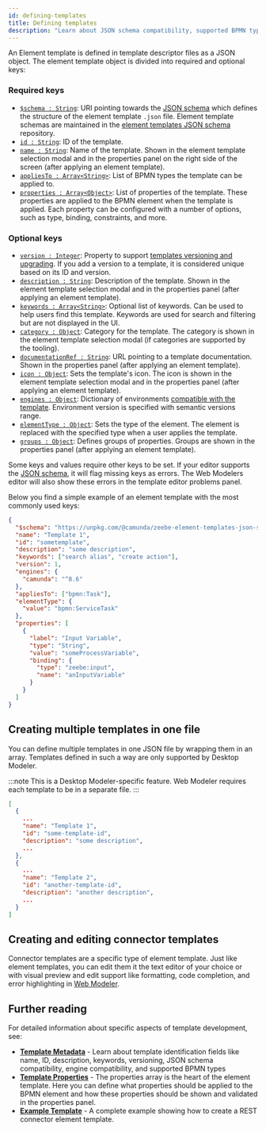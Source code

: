 ```yaml
---
id: defining-templates
title: Defining templates
description: "Learn about JSON schema compatibility, supported BPMN types, defining template properties, and more."
---
```


An Element template is defined in template descriptor files as a JSON object.
The element template object is divided into required and optional keys:

### Required keys

- [`$schema : String`](./template-metadata.md#validation-schema): URI pointing towards the [JSON schema](https://json-schema.org/) which defines the structure of the element template `.json` file. Element template schemas are maintained in the [element templates JSON schema](https://github.com/camunda/element-templates-json-schema) repository.
- [`id : String`](./template-metadata.md#identification-id-and-version): ID of the template.
- [`name : String`](./template-metadata.md#discoverability-name-description-keywords-icon-documentationref-and-category): Name of the template. Shown in the element template selection modal and in the properties panel on the right side of the screen (after applying an element template).
- [`appliesTo : Array<String>`](./template-metadata.md#supported-bpmn-types-appliesto-and-elementtype): List of BPMN types the template can be applied to.
- [`properties : Array<Object>`](./template-properties.md): List of properties of the template. These properties are applied to the BPMN element when the template is applied. Each property can be configured with a number of options, such as type, binding, constraints, and more.

### Optional keys

- [`version : Integer`](./template-metadata.md#identification-id-and-version): Property to support [templates versioning and upgrading](./template-metadata.md#template-versioning). If you add a version to a template, it is considered unique based on its ID and version.
- [`description : String`](./template-metadata.md#discoverability-name-description-keywords-icon-documentationref-and-category): Description of the template. Shown in the element template selection modal and in the properties panel (after applying an element template).
- [`keywords : Array<String>`](./template-metadata.md#discoverability-name-description-keywords-icon-documentationref-and-category): Optional list of keywords. Can be used to help users find this template. Keywords are used for search and filtering but are not displayed in the UI.
- [`category : Object`](./template-metadata.md#discoverability-name-description-keywords-icon-documentationref-and-category): Category for the template. The category is shown in the element template selection modal (if categories are supported by the tooling).
- [`documentationRef : String`](./template-metadata.md#discoverability-name-description-keywords-icon-documentationref-and-category): URL pointing to a template documentation. Shown in the properties panel (after applying an element template).
- [`icon : Object`](./template-metadata.md#discoverability-name-description-keywords-icon-documentationref-and-category): Sets the template's icon. The icon is shown in the element template selection modal and in the properties panel (after applying an element template).
- [`engines : Object`](./template-metadata.md#engine-compatibility-engines): Dictionary of environments [compatible with the template](./template-metadata.md#template-compatibility). Environment version is specified with semantic versions range.
- [`elementType : Object`](./template-metadata.md#supported-bpmn-types-appliesto-and-elementtype): Sets the type of the element. The element is replaced with the specified type when a user applies the template.
- [`groups : Object`](./template-metadata.md#grouping-properties-groups): Defines groups of properties. Groups are shown in the properties panel (after applying an element template).

Some keys and values require other keys to be set. If your editor supports the [JSON schema](https://json-schema.org/), it will flag missing keys as errors.
The Web Modelers editor will also show these errors in the template editor problems panel.

Below you find a simple example of an element template with the most commonly used keys:

```json
{
  "$schema": "https://unpkg.com/@camunda/zeebe-element-templates-json-schema/resources/schema.json",
  "name": "Template 1",
  "id": "sometemplate",
  "description": "some description",
  "keywords": ["search alias", "create action"],
  "version": 1,
  "engines": {
    "camunda": "^8.6"
  },
  "appliesTo": ["bpmn:Task"],
  "elementType": {
    "value": "bpmn:ServiceTask"
  },
  "properties": [
    {
      "label": "Input Variable",
      "type": "String",
      "value": "someProcessVariable",
      "binding": {
        "type": "zeebe:input",
        "name": "anInputVariable"
      }
    }
  ]
}
```

## Creating multiple templates in one file

You can define multiple templates in one JSON file by wrapping them in an array. Templates defined in such a way are only supported by Desktop Modeler.

:::note
This is a Desktop Modeler-specific feature. Web Modeler requires each template to be in a separate file.
:::

```json
[
  {
    ...
    "name": "Template 1",
    "id": "some-template-id",
    "description": "some description",
    ...
  },
  {
    ...
    "name": "Template 2",
    "id": "another-template-id",
    "description": "another description",
    ...
  }
]
```

## Creating and editing connector templates

Connector templates are a specific type of element template. Just like element templates, you can edit them it the text editor of your choice
or with visual preview and edit support like formatting, code completion, and error highlighting in [Web Modeler](/components/connectors/manage-connector-templates.md).

## Further reading

For detailed information about specific aspects of template development, see:

- **[Template Metadata](./template-metadata.md)** - Learn about template identification fields like name, ID, description, keywords, versioning, JSON schema compatibility, engine compatibility, and supported BPMN types
- **[Template Properties](./template-properties.md)** - The properties array is the heart of the element template. Here you can define what properties should be applied to the BPMN element and how these properties should be shown and validated in the properties panel.
- **[Example Template](./template-example.md)** - A complete example showing how to create a REST connector element template.
